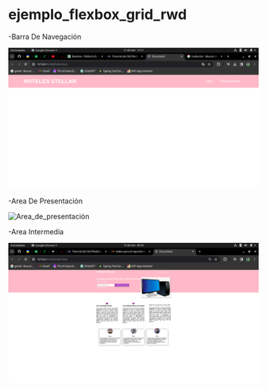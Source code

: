 # ejemplo_flexbox_grid_rwd
-Barra De Navegación

![barra de navegación](/img/barra.png )

-Area De Presentación

![Area_de_presentación](/img/Area_de_presentación.png )

-Area Intermedia

![Area_Intermedia](/img/Area_Intermedia.png)